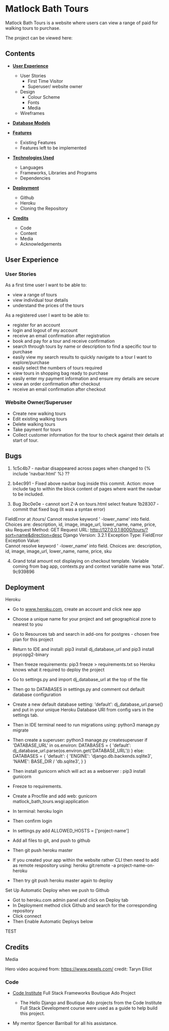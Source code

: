 # Matlock Bath Tours

Matlock Bath Tours is a website where users can view a range of paid for walking tours to purchase.

The project can be viewed here: 

## Contents

- [**User Experience**](#user-experience)
  - User Stories
    - First Time Visitor
    - Superuser/ website owner
  - Design
    - Colour Scheme
    - Fonts
    - Media
  - Wireframes

- [**Database Models**](#database-models)

- [**Features**](#features)
  - Existing Features
  - Features left to be implemented

- [**Technologies Used**](#technologies-used)
  - Languages
  - Frameworks, Libraries and Programs
  - Dependencies

- [**Deployment**](#deployment)
  - Github
  - Heroku
  - Cloning the Repository

- [**Credits**](#credits)
  - Code
  - Content
  - Media
  - Acknowledgements
    
## User Experience

### User Stories

As a first time user I want to be able to:

* view a range of tours
* view individual tour details
* understand the prices of the tours

As a registered user I want to be able to:

* register for an account
* login and logout of my account
* receive an email confirmation after registration 
* book and pay for a tour and receive confirmation
* search through tours by name or description to find a specific tour to purchase
* easily view my search results to quickly navigate to a tour I want to explore/purchase
* easily select the numbers of tours required
* view tours in shopping bag ready to purchase
* easily enter my payment information and ensure my details are secure
* view an order confirmation after checkout
* receive an email confirmation after checkout

### Website Owner/Superuser

* Create new walking tours
* Edit existing walking tours
* Delete walking tours
* Take payment for tours
* Collect customer information for the tour to check against their details at start of tour.


## Bugs
1. 1c5c4b7 - navbar disappeared across pages when changed to {%  include 'navbar.html' %} ?? 
2. b4ec991 - Fixed above navbar bug inside this commit. Action: move include tag to within the block content of pages where want
the navbar to be included.

3. Bug 3bc0e0e - cannot sort Z-A on tours.html select feature
1b28307 - commit that fixed bug (It was a syntax error)

FieldError at /tours/
Cannot resolve keyword ' -lower_name' into field. Choices are: description, id, image, image_url, lower_name, name, price, sku
Request Method:	GET
Request URL:	http://127.0.0.1:8000/tours/?sort=name&direction=desc
Django Version:	3.2.1
Exception Type:	FieldError
Exception Value:	
Cannot resolve keyword ' -lower_name' into field. Choices are: description, id, image, image_url, lower_name, name, price, sku

4. Grand total amount not displaying on checkout template. Variable coming from bag app, contexts.py and context variable name was 'total'.
9c939896
   
## Deployment

Heroku
- Go to www.heroku.com, create an account and click new app
- Choose a unique name for your project and set geographical zone to nearest to you
- Go to Resources tab and search in add-ons for postgres - chosen free plan for this project
- Return to IDE and install: pip3 install dj_database_url and pip3 install psycopg2-binary
- Then freeze requirements: pip3 freeze > requirements.txt so Heroku knows what it required to deploy the project
- Go to settings.py and import dj_database_url at the top of the file
- Then go to DATABASES in settings.py and comment out default database configuration
- Create a new default database setting: 'default': dj_database_url.parse() and put in your unique Heroku Database URl 
from config vars in the settings tab.
- Then in IDE terminal need to run migrations using: python3 manage.py migrate
- Then create a superuser: python3 manage.py createsuperuser
if 'DATABASE_URL' in os.environ:
    DATABASES = {
        'default': dj_database_url.parse(os.environ.get('DATABASE_URL'))
    }
else:
    DATABASES = {
      'default': {
        'ENGINE': 'django.db.backends.sqlite3',
        'NAME': BASE_DIR / 'db.sqlite3',
        }
    }

- Then install gunicorn which will act as a webserver : pip3 install gunicorn
- Freeze to requirements.
- Create a Procfile and add web: gunicorn matlock_bath_tours.wsgi:application
- In terminal: heroku login  
- Then confirm login
- In settings.py add ALLOWED_HOSTS = ['project-name'] 
- Add all files to git, and push to github
- Then git push heroku master
- If you created your app within the website rather CLI then need to add as remote respository using:
  heroku git:remote -a project-name-on-heroku
- Then try git push heroku master again to deploy

Set Up Automatic Deploy when we push to Github
- Got to heroku.com admin panel and click on Deploy tab
- In Deployment method click Github and search for the corresponding repository
- Click connect
- Then Enable Automatic Deploys below 

TEST

## Credits

Media

Hero video acquired from: https://www.pexels.com/ credit: Taryn Elliot

### Code

- [Code Institute](https://codeinstitute.net/) Full Stack Frameworks Boutique Ado Project
  - The Hello Django and Boutique Ado projects from the Code Institute Full Stack Development course were used as a guide to help build this project.

- My mentor Spencer Barriball for all his assistance.
